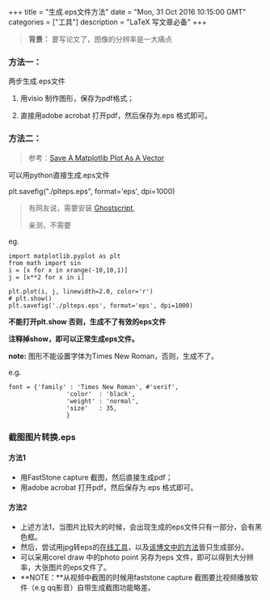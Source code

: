 +++ 
title = "生成.eps文件方法" 
date = "Mon, 31 Oct 2016 10:15:00 GMT" 
categories = ["工具"] 
description = "LaTeX 写文章必备" 
+++ 


>**背景：**
>要写论文了，图像的分辨率是一大痛点

###  方法一：

两步生成.eps文件

1. 用visio 制作图形，保存为pdf格式；

2. 直接用adobe acrobat 打开pdf，然后保存为.eps 格式即可。


###  方法二：

>参考：[Save A Matplotlib Plot As A Vector](http://chrisalbon.com/python/matplotlib_save_a_plot_as_vector.html)


可以用python直接生成.eps文件

plt.savefig("./plteps.eps", format='eps', dpi=1000)

>有网友说，需要安装 [Ghostscript](http://www.ghostscript.com/),
>
>亲测，不需要


eg.

```
import matplotlib.pyplot as plt
from math import sin
i = [x for x in xrange(-10,10,1)]
j = [x**2 for x in i]

plt.plot(i, j, linewidth=2.0, color='r')
# plt.show()
plt.savefig('./plteps.eps', format='eps', dpi=1000)
```

**不能打开plt.show 否则，生成不了有效的eps文件**

**注释掉show，即可以正常生成eps文件。**

**note:**
图形不能设置字体为Times New Roman，否则，生成不了。

e.g.

```
font = {'family' : 'Times New Roman', #'serif',
                'color'  : 'black',
                'weight' : 'normal',
                'size'   : 35,
                }
```

###  截图图片转换.eps

####  方法1
- 用FastStone capture 截图，然后直接生成pdf；
- 用adobe acrobat 打开pdf，然后保存为.eps 格式即可。

####  方法2

- 上述方法1，当图片比较大的时候，会出现生成的eps文件只有一部分，会有黑色框。
- 然后，尝试用jpg转eps的[在线工具](http://www.tlhiv.org/rast2vec/)，以及[该博文中的方法](http://blog.sina.com.cn/s/blog_5410e7b50101lme2.html)皆只生成部分。
- 可以采用corel draw 中的photo point 另存为eps 文件，即可以得到大分辨率，大张图片的eps文件了。
- **NOTE：**从视频中截图的时候用faststone capture 截图要比视频播放软件（e.g qq影音）自带生成截图功能略差。



